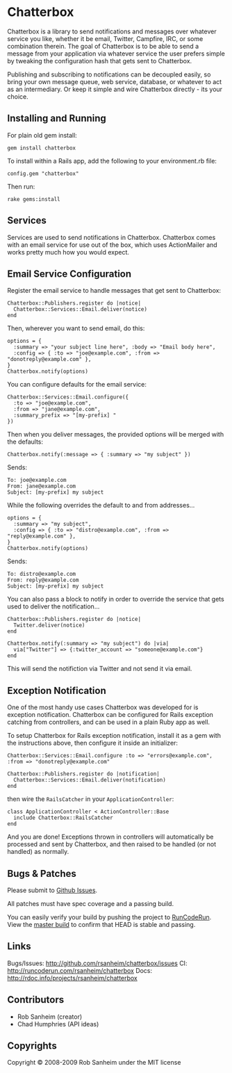 Chatterbox
==========================================

Chatterbox is a library to send notifications and messages over whatever service you like, whether it be email, Twitter, Campfire, IRC, or some combination therein.  The goal of Chatterbox is to be able to send a message from your application via whatever service the user prefers simple by tweaking the configuration hash that gets sent to Chatterbox.

Publishing and subscribing to notifications can be decoupled easily, so bring your own message queue, web service, database, or whatever to act as an intermediary.  Or keep it simple and wire Chatterbox directly - its your choice.

## Installing and Running

For plain old gem install:

    gem install chatterbox

To install within a Rails app, add the following to your environment.rb file:

    config.gem "chatterbox"

Then run:

    rake gems:install

## Services

Services are used to send notifications in Chatterbox.  Chatterbox comes with an email service for use out of the box, which uses ActionMailer and works pretty much how you would expect.

## Email Service Configuration

Register the email service to handle messages that get sent to Chatterbox:

    Chatterbox::Publishers.register do |notice|
      Chatterbox::Services::Email.deliver(notice)
    end

Then, wherever you want to send email, do this:

    options = {
      :summary => "your subject line here", :body => "Email body here",
      :config => { :to => "joe@example.com", :from => "donotreply@example.com" },
    }
    Chatterbox.notify(options)

You can configure defaults for the email service:

    Chatterbox::Services::Email.configure({
      :to => "joe@example.com",
      :from => "jane@example.com",
      :summary_prefix => "[my-prefix] "
    })

Then when you deliver messages, the provided options will be merged with the defaults:

    Chatterbox.notify(:message => { :summary => "my subject" })

Sends:

    To: joe@example.com
    From: jane@example.com
    Subject: [my-prefix] my subject

While the following overrides the default to and from addresses...

    options = {
      :summary => "my subject",
      :config => { :to => "distro@example.com", :from => "reply@example.com" },
    }
    Chatterbox.notify(options)

Sends:

    To: distro@example.com
    From: reply@example.com
    Subject: [my-prefix] my subject

You can also pass a block to notify in order to override the service that gets used
to deliver the notification...

    Chatterbox::Publishers.register do |notice|
      Twitter.deliver(notice)
    end

    Chatterbox.notify(:summary => "my subject") do |via|
      via["Twitter"] => {:twitter_account => "someone@example.com"}
    end

This will send the notifiction via Twitter and not send it via email.

## Exception Notification

One of the most handy use cases Chatterbox was developed for is exception notification.  Chatterbox can be configured for Rails exception catching from controllers, and can be used in a plain Ruby app as well.

To setup Chatterbox for Rails exception notification, install it as a gem with the instructions above, then configure it inside an initializer:

    Chatterbox::Services::Email.configure :to => "errors@example.com", :from => "donotreply@example.com"

    Chatterbox::Publishers.register do |notification|
      Chatterbox::Services::Email.deliver(notification)
    end

then wire the `RailsCatcher` in your `ApplicationController`:

    class ApplicationController < ActionController::Base
      include Chatterbox::RailsCatcher
    end

And you are done!  Exceptions thrown in controllers will automatically be processed and sent by Chatterbox, and then raised to be handled (or not handled) as normally.


Bugs & Patches
--------------
Please submit to [Github Issues](http://github.com/rsanheim/chatterbox/issues).

All patches must have spec coverage and a passing build.

You can easily verify your build by pushing the project to [RunCodeRun](http://runcoderun.com).  View the [master build](http://runcoderun.com/rsanheim/chatterbox) to confirm that HEAD is stable and passing.

Links
-------------

Bugs/Issues: http://github.com/rsanheim/chatterbox/issues
CI: http://runcoderun.com/rsanheim/chatterbox
Docs: http://rdoc.info/projects/rsanheim/chatterbox

Contributors
------------
* Rob Sanheim (creator)
* Chad Humphries (API ideas)

Copyrights
------------
Copyright &copy; 2008-2009 Rob Sanheim under the MIT license

